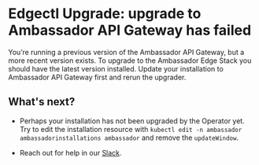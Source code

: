 # Edgectl Upgrade: upgrade to Ambassador API Gateway has failed

You’re running a previous version of the Ambassador API Gateway, but a more recent version exists.
To upgrade to the Ambassador Edge Stack you should have the latest version installed.
Update your installation to Ambassador API Gateway first and rerun the upgrader.

## What's next?

* Perhaps your installation has not been upgraded by the Operator yet. Try to edit the installation
  resource with `kubectl edit -n ambassador ambassadorinstallations ambassador` and remove
  the `updateWindow`.

* Reach out for help in our [Slack](http://d6e.co/slack).
